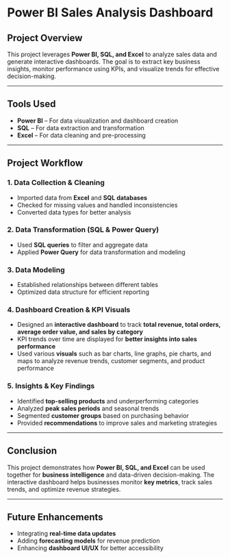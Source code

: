 # **Power BI Sales Analysis Dashboard**

## **Project Overview**

This project leverages **Power BI, SQL, and Excel** to analyze sales data and generate interactive dashboards. The goal is to extract key business insights, monitor performance using KPIs, and visualize trends for effective decision-making.

---

## **Tools Used**

- **Power BI** – For data visualization and dashboard creation  
- **SQL** – For data extraction and transformation  
- **Excel** – For data cleaning and pre-processing  

---

## **Project Workflow**

### **1. Data Collection & Cleaning**
- Imported data from **Excel** and **SQL databases**  
- Checked for missing values and handled inconsistencies  
- Converted data types for better analysis  

### **2. Data Transformation (SQL & Power Query)**
- Used **SQL queries** to filter and aggregate data  
- Applied **Power Query** for data transformation and modeling  

### **3. Data Modeling**
- Established relationships between different tables  
- Optimized data structure for efficient reporting  

### **4. Dashboard Creation & KPI Visuals**
- Designed an **interactive dashboard** to track **total revenue, total orders, average order value, and sales by category**  
- KPI trends over time are displayed for **better insights into sales performance**  
- Used various **visuals** such as bar charts, line graphs, pie charts, and maps to analyze revenue trends, customer segments, and product performance  

### **5. Insights & Key Findings**
- Identified **top-selling products** and underperforming categories  
- Analyzed **peak sales periods** and seasonal trends  
- Segmented **customer groups** based on purchasing behavior  
- Provided **recommendations** to improve sales and marketing strategies  

---

## **Conclusion**
This project demonstrates how **Power BI, SQL, and Excel** can be used together for **business intelligence** and data-driven decision-making. The interactive dashboard helps businesses monitor **key metrics**, track sales trends, and optimize revenue strategies.

---

## **Future Enhancements**
- Integrating **real-time data updates**  
- Adding **forecasting models** for revenue prediction  
- Enhancing **dashboard UI/UX** for better accessibility  
